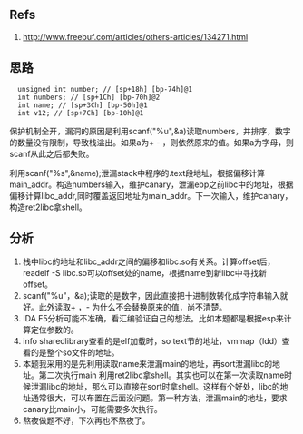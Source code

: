 ## Refs
1. <http://www.freebuf.com/articles/others-articles/134271.html>

## 思路
```
  unsigned int number; // [sp+18h] [bp-74h]@1
  int numbers; // [sp+1Ch] [bp-70h]@2
  int name; // [sp+3Ch] [bp-50h]@1
  int v12; // [sp+7Ch] [bp-10h]@1
```
保护机制全开，漏洞的原因是利用scanf("%u",&a)读取numbers，并排序，数字的数量没有限制，导致栈溢出。如果a为+ - ，则依然原来的值。如果a为字母，则scanf从此之后都失败。  

利用scanf("%s",&name);泄漏stack中程序的.text段地址，根据偏移计算main_addr。构造numbers输入，维护canary，泄漏ebp之前libc中的地址，根据偏移计算libc_addr,同时覆盖返回地址为main_addr。下一次输入，维护canary，构造ret2libc拿shell。

## 分析
1. 栈中libc的地址和libc_addr之间的偏移和libc.so有关系。计算offset后，readelf -S libc.so可以offset处的name，根据name到新libc中寻找新offset。
2. scanf("%u"，&a);读取的是数字，因此直接把十进制数转化成字符串输入就好。此外读取+ ，- 为什么不会替换原来的值，尚不清楚。
3. IDA F5分析可能不准确，看汇编验证自己的想法。比如本题都是根据esp来计算定位参数的。
4. info sharedlibrary查看的是elf加载时，so text节的地址，vmmap（ldd）查看的是整个so文件的地址。
5. 本题我采用的是先利用读取name来泄漏main的地址，再sort泄漏libc的地址。第二次执行main 利用ret2libc拿shell。其实也可以在第一次读取name时候泄漏libc的地址，那么可以直接在sort时拿shell。这样有个好处，libc的地址通常很大，可以布置在后面没问题。第一种方法，泄漏main的地址，要求canary比main小，可能需要多次执行。
6. 熬夜做题不好，下次再也不熬夜了。
